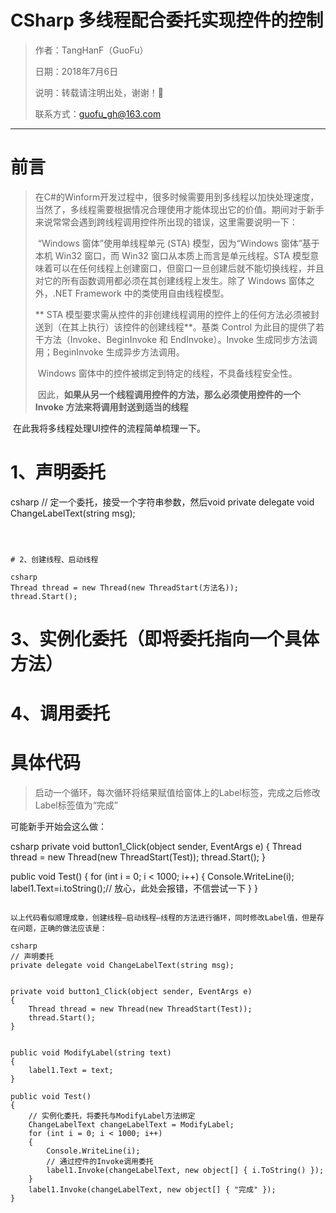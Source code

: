 # CSharp 多线程配合委托实现控件的控制

> 作者：TangHanF（GuoFu）
>
> 日期：2018年7月6日
>
> 说明：转载请注明出处，谢谢！🤝
>
> 联系方式：guofu_gh@163.com

-----

# 前言

> ​	在C#的Winform开发过程中，很多时候需要用到多线程以加快处理速度，当然了，多线程需要根据情况合理使用才能体现出它的价值。期间对于新手来说常常会遇到跨线程调用控件所出现的错误，这里需要说明一下：
>
> ​	“Windows 窗体”使用单线程单元 (STA) 模型，因为“Windows 窗体”基于本机 Win32 窗口，而 Win32 窗口从本质上而言是单元线程。STA 模型意味着可以在任何线程上创建窗口，但窗口一旦创建后就不能切换线程，并且对它的所有函数调用都必须在其创建线程上发生。除了 Windows 窗体之外，.NET Framework 中的类使用自由线程模型。
>
> **	STA 模型要求需从控件的非创建线程调用的控件上的任何方法必须被封送到（在其上执行）该控件的创建线程**。基类 Control 为此目的提供了若干方法（Invoke、BeginInvoke 和 EndInvoke）。Invoke 生成同步方法调用；BeginInvoke 生成异步方法调用。     
>
> ​	Windows 窗体中的控件被绑定到特定的线程，不具备线程安全性。
>
> ​	因此，**如果从另一个线程调用控件的方法，那么必须使用控件的一个 Invoke 方法来将调用封送到适当的线程**

​	在此我将多线程处理UI控件的流程简单梳理一下。

# 1、声明委托

csharp
// 定一个委托，接受一个字符串参数，然后void
private delegate void ChangeLabelText(string msg);
```



# 2、创建线程、启动线程

csharp
Thread thread = new Thread(new ThreadStart(方法名));
thread.Start();
```

# 3、实例化委托（即将委托指向一个具体方法）

# 4、调用委托



# 具体代码

> 启动一个循环，每次循环将结果赋值给窗体上的Label标签，完成之后修改Label标签值为“完成”

可能新手开始会这么做：

csharp
private void button1_Click(object sender, EventArgs e)
{
	Thread thread = new Thread(new ThreadStart(Test));
	thread.Start();
}


public void Test()
{
	for (int i = 0; i < 1000; i++)
	{
		Console.WriteLine(i);
        label1.Text=i.toString();// 放心，此处会报错，不信尝试一下
	}
}
```

以上代码看似顺理成章，创建线程—启动线程—线程的方法进行循环，同时修改Label值，但是存在问题，正确的做法应该是：

csharp
// 声明委托
private delegate void ChangeLabelText(string msg);


private void button1_Click(object sender, EventArgs e)
{
	Thread thread = new Thread(new ThreadStart(Test));
	thread.Start();
}


public void ModifyLabel(string text)
{
	label1.Text = text;
}

public void Test()
{
    // 实例化委托，将委托与ModifyLabel方法绑定
	ChangeLabelText changeLabelText = ModifyLabel;
	for (int i = 0; i < 1000; i++)
	{
		Console.WriteLine(i);
        // 通过控件的Invoke调用委托
		label1.Invoke(changeLabelText, new object[] { i.ToString() });
	}
	label1.Invoke(changeLabelText, new object[] { "完成" });
}
```

